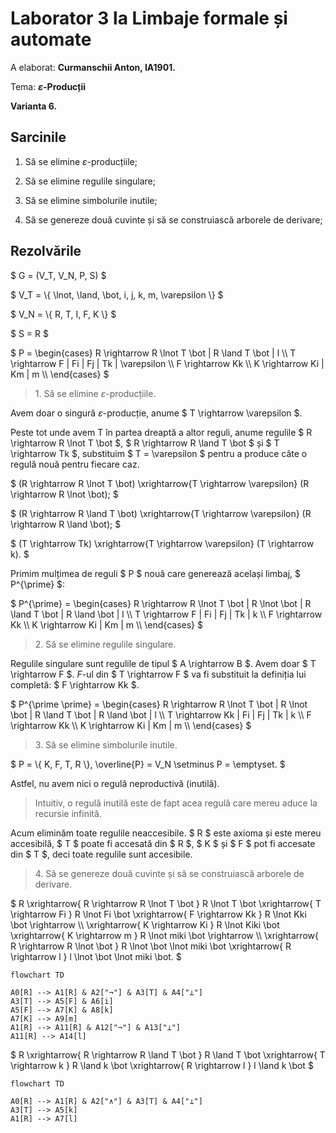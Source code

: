 # Laborator 3 la Limbaje formale și automate

A elaborat: **Curmanschii Anton, IA1901.**

Tema: **$\varepsilon$-Producții**

**Varianta 6.**


## Sarcinile

1. Să se elimine $\varepsilon$-producțiile;

2. Să se elimine regulile singulare;

3. Să se elimine simbolurile inutile;

4. Să se genereze două cuvinte și să se construiască arborele de derivare;


## Rezolvările

$ G = (V_T, V_N, P, S) $

$ V_T = \\{ \lnot, \land, \bot, i, j, k, m, \varepsilon \\} $

$ V_N = \\{ R, T, I, F, K \\} $

$ S = R $

$ P =
\begin{cases}
R \rightarrow R \lnot T \bot | R \land T \bot | l \\\\
T \rightarrow F | Fi | Fj | Tk | \varepsilon \\\\
F \rightarrow Kk \\\\
K \rightarrow Ki | Km | m \\\\
\end{cases}
$


> 1\. Să se elimine $\varepsilon$-producțiile.

Avem doar o singură $\varepsilon$-producție, anume $ T \rightarrow \varepsilon $.

Peste tot unde avem T în partea dreaptă a altor reguli, anume regulile $ R \rightarrow R \lnot T \bot $,
$ R \rightarrow R \land T \bot $ și $ T \rightarrow Tk $, substituim $ T = \varepsilon $ pentru a produce câte o regulă nouă pentru fiecare caz.

$ (R \rightarrow R \lnot T \bot) \xrightarrow{T \rightarrow \varepsilon} (R \rightarrow R \lnot \bot); $

$ (R \rightarrow R \land T \bot) \xrightarrow{T \rightarrow \varepsilon} (R \rightarrow R \land \bot); $

$ (T \rightarrow Tk) \xrightarrow{T \rightarrow \varepsilon} (T \rightarrow k). $


Primim mulțimea de reguli $ P $ nouă care generează același limbaj, $ P^{\prime} $:

$ P^{\prime} =
\begin{cases}
R \rightarrow R \lnot T \bot | R \lnot \bot | R \land T \bot | R \land \bot | l \\\\
T \rightarrow F | Fi | Fj | Tk | k \\\\
F \rightarrow Kk \\\\
K \rightarrow Ki | Km | m \\\\
\end{cases}
$


> 2\. Să se elimine regulile singulare.

Regulile singulare sunt regulile de tipul $ A \rightarrow B $. Avem doar $ T \rightarrow F $.
$F$-ul din $ T \rightarrow F $ va fi substituit la definiția lui completă: $ F \rightarrow Kk $.

$ P^{\prime \prime} =
\begin{cases}
R \rightarrow R \lnot T \bot | R \lnot \bot | R \land T \bot | R \land \bot | l \\\\
T \rightarrow Kk | Fi | Fj | Tk | k \\\\
F \rightarrow Kk \\\\
K \rightarrow Ki | Km | m \\\\
\end{cases}
$


> 3\. Să se elimine simbolurile inutile.

$
P = \\{ K, F, T, R \\}, \overline{P} = V_N \setminus P = \emptyset.
$

Astfel, nu avem nici o regulă neproductivă (inutilă). 

> Intuitiv, o regulă inutilă este de fapt acea regulă care mereu aduce la recursie infinită.

Acum eliminăm toate regulile neaccesibile.
$ R $ este axioma și este mereu accesibilă, $ T $ poate fi accesată din $ R $, $ K $ și $ F $ pot fi accesate din $ T $, deci toate regulile sunt accesibile.


> 4\. Să se genereze două cuvinte și să se construiască arborele de derivare.


<!-- Limbajul gramaticii noi $ G^{\prime \prime \prime \prime} = (V_T, V_N, P^{\prime \prime \prime \prime}, S), F(G^{\prime \prime \prime \prime}), $ este vid, deoarece gramatica $ G^{\prime \prime \prime \prime} $ nu conține nici o regulă.
Nu putem construi nici o regulă. -->


$ 
R \xrightarrow{ R \rightarrow R \lnot T \bot } R \lnot T \bot 
\xrightarrow{ T \rightarrow Fi } R \lnot Fi \bot 
\xrightarrow{ F \rightarrow Kk } R \lnot Kki \bot \rightarrow \\\\
\xrightarrow{ K \rightarrow Ki } R \lnot Kiki \bot
\xrightarrow{ K \rightarrow m } R \lnot miki \bot \rightarrow \\\\
\xrightarrow{ R \rightarrow R \lnot \bot } R \lnot \bot \lnot miki \bot
\xrightarrow{ R \rightarrow l } l \lnot \bot \lnot miki \bot.
$

```mermaid
flowchart TD

A0[R] --> A1[R] & A2["¬"] & A3[T] & A4["⊥"]
A3[T] --> A5[F] & A6[i]
A5[F] --> A7[K] & A8[k]
A7[K] --> A9[m]
A1[R] --> A11[R] & A12["¬"] & A13["⊥"]
A11[R] --> A14[l]
```


$ 
R \xrightarrow{ R \rightarrow R \land T \bot } R \land T \bot 
\xrightarrow{ T \rightarrow k } R \land k \bot 
\xrightarrow{ R \rightarrow l } l \land k \bot
$

```mermaid
flowchart TD

A0[R] --> A1[R] & A2["∧"] & A3[T] & A4["⊥"]
A3[T] --> A5[k]
A1[R] --> A7[l]
```